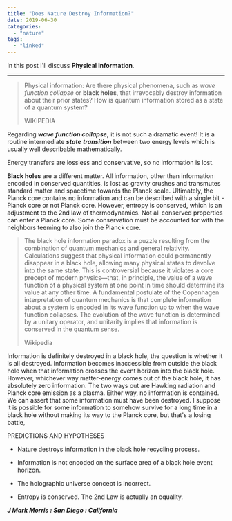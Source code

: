 ```yaml
---
title: "Does Nature Destroy Information?"
date: 2019-06-30
categories: 
  - "nature"
tags: 
  - "linked"
---
```


In this post I'll discuss **Physical Information**.

* * *

> Physical information: Are there physical phenomena, such as _wave function collapse_ or **black holes**, that irrevocably destroy information about their prior states? How is quantum information stored as a state of a quantum system?
> 
> WIKIPEDIA

Regarding _**wave**_ **_function collapse_,** it is not such a dramatic event! It is a routine intermediate _**state**_ **_transition_** between two energy levels which is usually well describable mathematically.

Energy transfers are lossless and conservative, so no information is lost.

**Black holes** are a different matter. All information, other than information encoded in conserved quantities, is lost as gravity crushes and transmutes standard matter and spacetime towards the Planck scale. Ultimately, the Planck core contains no information and can be described with a single bit - Planck core or not Planck core. However, entropy is conserved, which is an adjustment to the 2nd law of thermodynamics. Not all conserved properties can enter a Planck core. Some conservation must be accounted for with the neighbors teeming to also join the Planck core.

> The black hole information paradox is a puzzle resulting from the combination of quantum mechanics and general relativity. Calculations suggest that physical information could permanently disappear in a black hole, allowing many physical states to devolve into the same state. This is controversial because it violates a core precept of modern physics—that, in principle, the value of a wave function of a physical system at one point in time should determine its value at any other time. A fundamental postulate of the Copenhagen interpretation of quantum mechanics is that complete information about a system is encoded in its wave function up to when the wave function collapses. The evolution of the wave function is determined by a unitary operator, and unitarity implies that information is conserved in the quantum sense.
> 
> Wikipedia

Information is definitely destroyed in a black hole, the question is whether it is all destroyed. Information becomes inaccessible from outside the black hole when that information crosses the event horizon into the black hole. However, whichever way matter-energy comes out of the black hole, it has absolutely zero information. The two ways out are Hawking radiation and Planck core emission as a plasma. Either way, no information is contained. We can assert that some information must have been destroyed. I suppose it is possible for some information to somehow survive for a long time in a black hole without making its way to the Planck core, but that's a losing battle,

PREDICTIONS AND HYPOTHESES

- Nature destroys information in the black hole recycling process.

- Information is not encoded on the surface area of a black hole event horizon.

- The holographic universe concept is incorrect.

- Entropy is conserved. The 2nd Law is actually an equality.

_**J Mark Morris : San Diego : California**_
